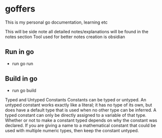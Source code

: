 # goffers
This is my personal go documentation, learning etc

This will be side note all detailed notes/explanations will be found in the notes section 
Tool used for better notes creation is obsidian

## Run in go 
 - run go run <filename>

## Build in go 
 - run go build <filename>


Typed and Untyped Constants
Constants can be typed or untyped. An untyped constant works exactly like a literal; it
has no type of its own, but does have a default type that is used when no other type can be
inferred. A typed constant can only be directly assigned to a variable of that type.
Whether or not to make a constant typed depends on why the constant was declared. If
you are giving a name to a mathematical constant that could be used with multiple
numeric types, then keep the constant untyped.






